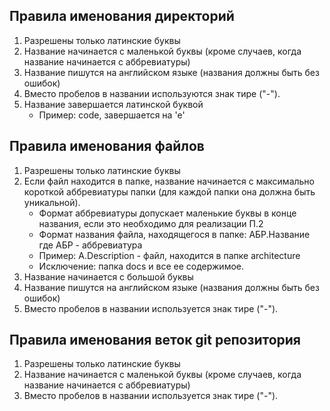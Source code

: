 ## Правила именования директорий
1. Разрешены только латинские буквы
2. Название начинается с маленькой буквы (кроме случаев, когда название начинается с аббревиатуры)
3. Название пишутся на английском языке (названия должны быть без ошибок)
4. Вместо пробелов в названии используются знак тире ("-").
5. Название завершается латинской буквой
   * Пример: code, завершается на 'e'
   
## Правила именования файлов
1. Разрешены только латинские буквы
2. Если файл находится в папке, название начинается с максимально короткой аббревиатуры папки (для каждой папки она должна быть уникальной).
   * Формат аббревиатуры допускает маленькие буквы в конце названия, если это необходимо для реализации П.2
   * Формат названия файла, находящегося в папке:
     АБР.Название где АБР - аббревиатура
   * Пример: A.Description - файл, находится в папке architecture
   * Исключение: папка docs и все ее содержимое.
3. Название начинается с большой буквы
4. Название пишутся на английском языке (названия должны быть без ошибок)
5. Вместо пробелов в названии используется знак тире ("-").

## Правила именования веток git репозитория
1. Разрешены только латинские буквы
2. Название начинается с маленькой буквы (кроме случаев, когда название начинается с аббревиатуры)
3. Вместо пробелов в названии используется знак тире ("-").
